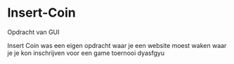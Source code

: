 # Insert-Coin
Opdracht van GUI

Insert Coin was een eigen opdracht waar je een website moest waken waar je je kon inschrijven voor een game toernooi
dyasfgyu
